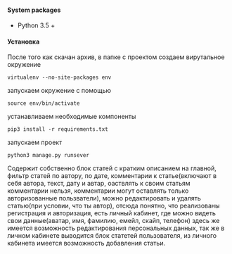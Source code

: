 #### System packages
* Python 3.5 +
 
#### Установка
После того как скачан архив, в папке с проектом создаем вирутальное окружение
 
    virtualenv --no-site-packages env
   
запускаем окружение с помощью
 
    source env/bin/activate
 
устанавливаем необходимые компоненты
 
    pip3 install -r requirements.txt
 
запускаем проект
 
    python3 manage.py runsever


Содержит собственно блок статей с кратким описанием на главной, фильтр статей по автору, по дате, комментарии к статье(включают в себя автора, текст, дату и автар, оаствлять к своим статьям комментарии нельзя, комментарии могут оставлять только авторизованные пользватели), можно редактировать и удалять статью(при условии, что ты автор), отсюда понятно, что реализованы регистрация и авторизация, есть личный кабинет, где можно видеть свои данные(аватар, имя, фамилию, емейл, скайп, телефон) здесь же имеется возможность редактирования персональных данных, так же в личном кабинете выводится блок статетей пользователя, из личного кабинета имеется возможность добавления статьи.
